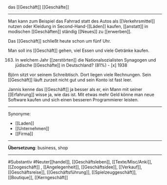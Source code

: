 das [[Geschäft]]
[[Geschäfte]]

---
 Man kann zum Beispiel das Fahrrad statt des Autos als [[Verkehrsmittel]] nutzen oder Kleidung in Second-Hand-[[Läden]] kaufen, [[anstatt]] in modischen [[Geschäften]] ständig [[Neues]] zu [[erwerben]].


Das [[Geschäft]] schließt heute schon um fünf Uhr.

Man soll ins [[Geschäft]] gehen, viel Essen und viele Getränke kaufen.

163. In welchem Jahr [[zerstörten]] die Nationalsozialisten Synagogen und jüdische [[Geschäfte]] in Deutschland? (81%)
	- [x] 1938

Björn sitzt vor seinem Schreibtisch. Dort liegen viele Rechnungen. Sein [[Geschäft]] läuft zurzeit nicht gut und sein Konto ist fast leer. 

Jannis kenne das [[Geschäft]] ja besser als er, ein Mann mit seiner [[Erfahrung]] wisse ja, wie das ist. Mit etwas mehr Geld könne man neue Software kaufen und sich einen besseren Programmierer leisten. 


---

Synonyme:
- [[Laden]]
- [[Unternehmen]]
- [[Firma]]

---
**Übersetzung**: business, shop

---

#Substantiv
#Neuter[[handel]], [[Geschäftsleben]], [[Texte/Misc/Anki]], [[Zoogeschäft]]
, [[Angelegenheit]], [[Geschäftsidee]], [[Verkauf]], [[Geschäftsreise]], [[Geschäftsführung]], [[Spielzeuggeschäft]], [[Boutique]], [[Kerngeschäft]]